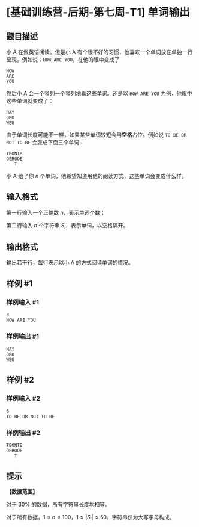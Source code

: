 # [基础训练营-后期-第七周-T1] 单词输出

## 题目描述

小 A 在做英语阅读。但是小 A 有个很不好的习惯，他喜欢一个单词放在单独一行呈现。例如说：`HOW ARE YOU`，在他的眼中变成了

```
HOW
ARE
YOU
```

然后小 A 会一个竖列一个竖列地看这些单词。还是以 `HOW ARE YOU` 为例，他眼中这些单词就变成了：

```
HAY 
ORO 
WEU
```

由于单词长度可能不一样，如果某些单词较短会用**空格**占位。例如说 `TO BE OR NOT TO BE` 会变成下面三个单词： 

```
TBONTB
OEROOE
   T
```

小 A 给了你 $n$ 个单词，他希望知道用他的阅读方式，这些单词会变成什么样。

## 输入格式

第一行输入一个正整数 $n$，表示单词个数；

第二行输入 $n$ 个字符串 $S_i$，表示单词，以空格隔开。

## 输出格式

输出若干行，每行表示以小 A 的方式阅读单词的情况。

## 样例 #1

### 样例输入 #1

```
3
HOW ARE YOU
```

### 样例输出 #1

```
HAY 
ORO 
WEU
```

## 样例 #2

### 样例输入 #2

```
6
TO BE OR NOT TO BE
```

### 样例输出 #2

```
TBONTB
OEROOE
   T
```

## 提示

**【数据范围】**

对于 $30\%$ 的数据，所有字符串长度均相等。

对于所有数据，$1 \leq n \leq 100$，$1 \leq |S_i| \leq 50$。字符串仅为大写字母构成。